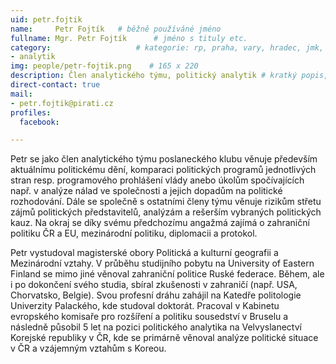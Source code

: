 ```yaml
---
uid: petr.fojtik
name:     Petr Fojtík  	# běžně používáné jméno
fullname: Mgr. Petr Fojtík  	# jméno s tituly etc.
category:                	# kategorie: rp, praha, vary, hradec, jmk, senat
- analytik
img: people/petr-fojtik.png    # 165 x 220
description: Člen analytického týmu, politický analytik	# kratký popis, max 160 znaků
direct-contact: true
mail:
- petr.fojtik@pirati.cz
profiles:
  facebook:

---
```


Petr se jako člen analytického týmu poslaneckého klubu věnuje především aktuálnímu politickému dění, komparaci politických programů jednotlivých stran resp. programového prohlášení vlády anebo úkolům spočívajících např. v analýze nálad ve společnosti a jejich dopadům na politické rozhodování. Dále se společně s ostatními členy týmu věnuje rizikům střetu zájmů politických představitelů, analýzám a rešerším vybraných politických kauz. Na okraj se díky svému předchozímu angažmá zajímá o zahraniční politiku ČR a EU, mezinárodní politiku, diplomacii a protokol.  

Petr vystudoval magisterské obory Politická a kulturní geografii a Mezinárodní vztahy. V průběhu studijního pobytu na University of Eastern Finland se mimo jiné věnoval zahraniční politice Ruské federace. Během, ale i po dokončení svého studia, sbíral zkušenosti v zahraničí (např. USA, Chorvatsko, Belgie). Svou profesní dráhu zahájil na Katedře politologie Univerzity Palackého, kde studoval doktorát. Pracoval v Kabinetu evropského komisaře pro rozšíření a politiku sousedství v Bruselu a následně působil 5 let na pozici politického analytika na Velvyslanectví Korejské republiky v ČR, kde se primárně věnoval analýze politické situace v ČR a vzájemným vztahům s Koreou. 
